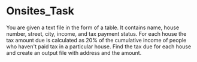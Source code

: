 # Onsites_Task

You are given a text file in the form of a table. It contains name, house number, street, city, income, and tax payment status. 
For each house the tax amount due is calculated as 20% of the cumulative income of people who haven't paid tax in a particular house. 
Find the tax due for each house and create an output file with address and the amount.
